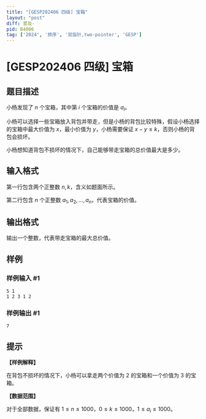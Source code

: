 ```yaml
---
title: "[GESP202406 四级] 宝箱"
layout: "post"
diff: 普及-
pid: B4006
tag: ['2024', '排序', '双指针,two-pointer', 'GESP']
---
```

# [GESP202406 四级] 宝箱
## 题目描述

小杨发现了 $n$ 个宝箱，其中第 $i$ 个宝箱的价值是 $a_i$。

小杨可以选择一些宝箱放入背包并带走，但是小杨的背包比较特殊，假设小杨选择的宝箱中最大价值为 $x$，最小价值为 $y$，小杨需要保证 $x-y\leq k$，否则小杨的背包会损坏。

小杨想知道背包不损坏的情况下，自己能够带走宝箱的总价值最大是多少。
## 输入格式

第一行包含两个正整数 $n,k$，含义如题面所示。

第二行包含 $n$ 个正整数 $a_1,a_2,\dots,a_n$，代表宝箱的价值。
## 输出格式

输出一个整数，代表带走宝箱的最大总价值。
## 样例

### 样例输入 #1
```
5 1
1 2 3 1 2
```
### 样例输出 #1
```
7
```
## 提示

**【样例解释】**

在背包不损坏的情况下，小杨可以拿走两个价值为 $2$ 的宝箱和一个价值为 $3$ 的宝箱。

**【数据范围】**

对于全部数据，保证有 $1\leq n\leq 1000$，$0\leq k\leq 1000$，$1\leq a_i\leq 1000$。
